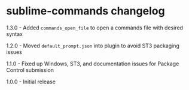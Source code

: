 # sublime-commands changelog
1.3.0 - Added `commands_open_file` to open a commands file with desired syntax

1.2.0 - Moved `default_prompt.json` into plugin to avoid ST3 packaging issues

1.1.0 - Fixed up Windows, ST3, and documentation issues for Package Control submission

1.0.0 - Initial release
